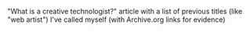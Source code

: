 "What is a creative technologist?" article with a list of previous titles (like "web artist") I've called myself (with Archive.org links for evidence)